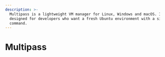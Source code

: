 ```yaml
---
description: >-
  Multipass is a lightweight VM manager for Linux, Windows and macOS. It's
  designed for developers who want a fresh Ubuntu environment with a single
  command.
---
```


# Multipass

